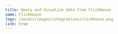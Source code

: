 ```yaml
---
title: Query and Visualize data from ClickHouse
name: ClickHouse
logo: /assets/images/integrations/clickhouse.png
link: true
---
```

